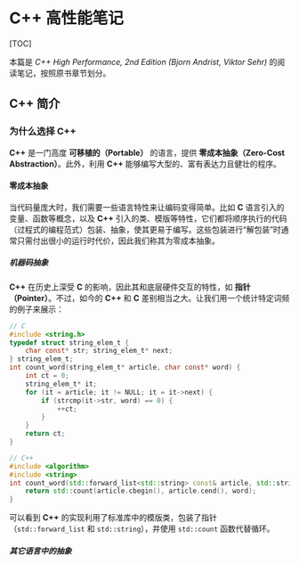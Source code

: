 # C++ 高性能笔记

[TOC]

本篇是 *C++ High Performance, 2nd Edition (Bjorn Andrist, Viktor Sehr)*  的阅读笔记，按照原书章节划分。

## C++ 简介

### 为什么选择 **C++**

**C++** 是一门高度 **可移植的（Portable）** 的语言，提供 **零成本抽象（Zero-Cost Abstraction）**。此外，利用 **C++** 能够编写大型的、富有表达力且健壮的程序。

#### 零成本抽象

当代码量庞大时，我们需要一些语言特性来让编码变得简单。比如 **C** 语言引入的变量、函数等概念，以及 **C++** 引入的类、模版等特性，它们都将顺序执行的代码 （过程式的编程范式）包装、抽象，使其更易于编写。这些包装进行“解包装”时通常只需付出很小的运行时代价，因此我们称其为零成本抽象。

##### 机器码抽象

**C++** 在历史上深受 **C** 的影响，因此其和底层硬件交互的特性，如 **指针（Pointer）**。不过，如今的 **C++** 和 **C** 差别相当之大。让我们用一个统计特定词频的例子来展示：

```c
// C
#include <string.h>
typedef struct string_elem_t { 
    char const* str; string_elem_t* next; 
} string_elem_t;
int count_word(string_elem_t* article, char const* word) {
 	int ct = 0;
    string_elem_t* it;
    for (it = article; it != NULL; it = it->next) {
     	if (strcmp(it->str, word) == 0) {
         	++ct;   
        }
    }
    return ct;
}
```

```cpp
// C++
#include <algorithm>
#include <string>
int count_word(std::forward_list<std::string> const& article, std::string const& word) {
 	return std::count(article.cbegin(), article.cend(), word);   
}
```

可以看到 **C++** 的实现利用了标准库中的模版类，包装了指针（`std::forward_list` 和 `std::string`），并使用 `std::count` 函数代替循环。

##### 其它语言中的抽象

